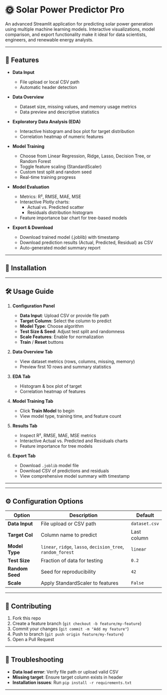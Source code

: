 # 🌞 Solar Power Predictor Pro

An advanced Streamlit application for predicting solar power generation using multiple machine learning models. Interactive visualizations, model comparison, and export functionality make it ideal for data scientists, engineers, and renewable energy analysts.

---

## 🚀 Features

- **Data Input**  
  - File upload or local CSV path  
  - Automatic header detection  

- **Data Overview**  
  - Dataset size, missing values, and memory usage metrics  
  - Data preview and descriptive statistics  

- **Exploratory Data Analysis (EDA)**  
  - Interactive histogram and box plot for target distribution  
  - Correlation heatmap of numeric features  

- **Model Training**  
  - Choose from Linear Regression, Ridge, Lasso, Decision Tree, or Random Forest  
  - Toggle feature scaling (StandardScaler)  
  - Custom test split and random seed  
  - Real-time training progress  

- **Model Evaluation**  
  - Metrics: R², RMSE, MAE, MSE  
  - Interactive Plotly charts:
    - Actual vs. Predicted scatter  
    - Residuals distribution histogram  
  - Feature importance bar chart for tree-based models  

- **Export & Download**  
  - Download trained model (.joblib) with timestamp  
  - Download prediction results (Actual, Predicted, Residual) as CSV  
  - Auto-generated model summary report  

---

## 🎨 Installation


---

## 🛠️ Usage Guide

1. **Configuration Panel**  
   - **Data Input**: Upload CSV or provide file path  
   - **Target Column**: Select the column to predict  
   - **Model Type**: Choose algorithm  
   - **Test Size & Seed**: Adjust test split and randomness  
   - **Scale Features**: Enable for normalization  
   - **Train** / **Reset** buttons  

2. **Data Overview Tab**  
   - View dataset metrics (rows, columns, missing, memory)  
   - Preview first 10 rows and summary statistics  

3. **EDA Tab**  
   - Histogram & box plot of target  
   - Correlation heatmap of features  

4. **Model Training Tab**  
   - Click **Train Model** to begin  
   - View model type, training time, and feature count  

5. **Results Tab**  
   - Inspect R², RMSE, MAE, MSE metrics  
   - Interactive Actual vs. Predicted and Residuals charts  
   - Feature importance for tree models  

6. **Export Tab**  
   - Download `.joblib` model file  
   - Download CSV of predictions and residuals  
   - View comprehensive model summary with timestamp  

---



---

## ⚙️ Configuration Options

| Option         | Description                             | Default           |
| -------------- | --------------------------------------- | ----------------- |
| **Data Input** | File upload or CSV path                 | `dataset.csv`     |
| **Target Col** | Column name to predict                  | Last column       |
| **Model Type** | `linear`, `ridge`, `lasso`, `decision_tree`, `random_forest` | `linear` |
| **Test Size**  | Fraction of data for testing            | `0.2`             |
| **Random Seed**| Seed for reproducibility                | `42`              |
| **Scale**      | Apply StandardScaler to features        | `False`           |

---

## 🤝 Contributing

1. Fork this repo  
2. Create a feature branch (`git checkout -b feature/my-feature`)  
3. Commit your changes (`git commit -m "Add my feature"`)  
4. Push to branch (`git push origin feature/my-feature`)  
5. Open a Pull Request  

---

## 🐛 Troubleshooting

- **Data load error**: Verify file path or upload valid CSV  
- **Missing target**: Ensure target column exists in header  
- **Installation issues**: Run `pip install -r requirements.txt`  

---

